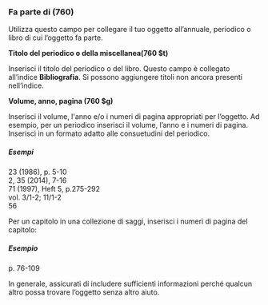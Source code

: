 ### Fa parte di (760)

Utilizza questo campo per collegare il tuo oggetto all’annuale, periodico o libro di cui l’oggetto fa parte.

**Titolo del periodico o della miscellanea(760 $t)**

Inserisci il titolo del periodico o del libro. Questo campo è collegato all’indice **Bibliografia**. Si possono aggiungere titoli non ancora presenti nell’indice.

**Volume, anno, pagina (760 $g)**

Inserisci il volume, l'anno e/o i numeri di pagina appropriati per l’oggetto. Ad esempio, per un periodico inserisci il volume, l’anno e i numeri di pagina. Inserisci in un formato adatto alle consuetudini del periodico.  

##### Esempi  
23 (1986), p. 5-10  
2, 35 (2014), 7-16  
71 (1997), Heft 5, p.275-292  
vol. 3/1-2; 11/1-2  
56

Per un capitolo in una collezione di saggi, inserisci i numeri di pagina del capitolo:

##### Esempio  
p. 76-109

In generale, assicurati di includere sufficienti informazioni perché qualcun altro possa trovare l’oggetto senza altro aiuto.
